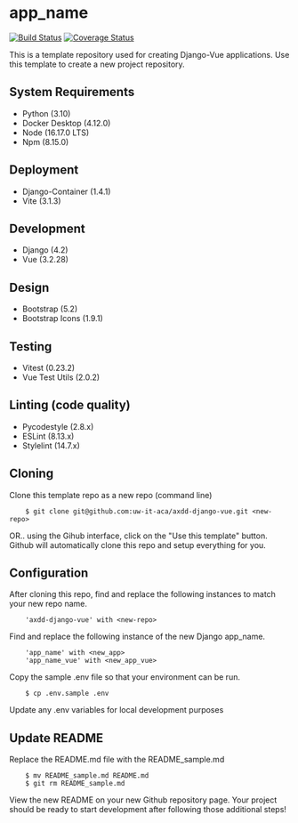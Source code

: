 # app_name

[![Build Status](https://github.com/uw-it-aca/django-vue/workflows/Build%2C%20Test%20and%20Deploy/badge.svg?branch=main)](https://github.com/uw-it-aca/django-vue/actions)
[![Coverage Status](https://coveralls.io/repos/github/uw-it-aca/axdd-django-vue/badge.svg?branch=main)](https://coveralls.io/github/uw-it-aca/axdd-django-vue?branch=main)

This is a template repository used for creating Django-Vue applications. Use this template to create a new project repository.

## System Requirements

- Python (3.10)
- Docker Desktop (4.12.0)
- Node (16.17.0 LTS)
- Npm (8.15.0)

## Deployment

- Django-Container (1.4.1)
- Vite (3.1.3)

## Development

- Django (4.2)
- Vue (3.2.28)

## Design

- Bootstrap (5.2)
- Bootstrap Icons (1.9.1)

## Testing

- Vitest (0.23.2)
- Vue Test Utils (2.0.2)

## Linting (code quality)
- Pycodestyle (2.8.x)
- ESLint (8.13.x)
- Stylelint (14.7.x)

## Cloning

Clone this template repo as a new repo (command line)

        $ git clone git@github.com:uw-it-aca/axdd-django-vue.git <new-repo>

OR.. using the Gihub interface, click on the "Use this template" button. Github will automatically clone this repo and setup everything for you.

## Configuration

After cloning this repo, find and replace the following instances to match your new repo name.

        'axdd-django-vue' with <new-repo>

Find and replace the following instance of the new Django app_name.

        'app_name' with <new_app>
        'app_name_vue' with <new_app_vue>

Copy the sample .env file so that your environment can be run.

        $ cp .env.sample .env

Update any .env variables for local development purposes

## Update README

Replace the README.md file with the README_sample.md

        $ mv README_sample.md README.md
        $ git rm README_sample.md

View the new README on your new Github repository page. Your project should be ready to start development after following those additional steps!
